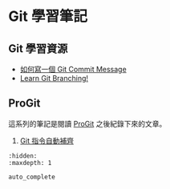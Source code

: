# Git 學習筆記

## Git 學習資源

- [如何寫一個 Git Commit Message](https://blog.louie.lu/2017/03/21/%E5%A6%82%E4%BD%95%E5%AF%AB%E4%B8%80%E5%80%8B-git-commit-message/)
- [Learn Git Branching!](https://learngitbranching.js.org/?locale=zh_TW)

## ProGit

這系列的筆記是閱讀 [ProGit](https://iissnan.com/progit/index.zh-tw.html) 之後紀錄下來的文章。

1. [Git 指令自動補齊](auto_complete.md)

```{toctree}
:hidden:
:maxdepth: 1

auto_complete
```
